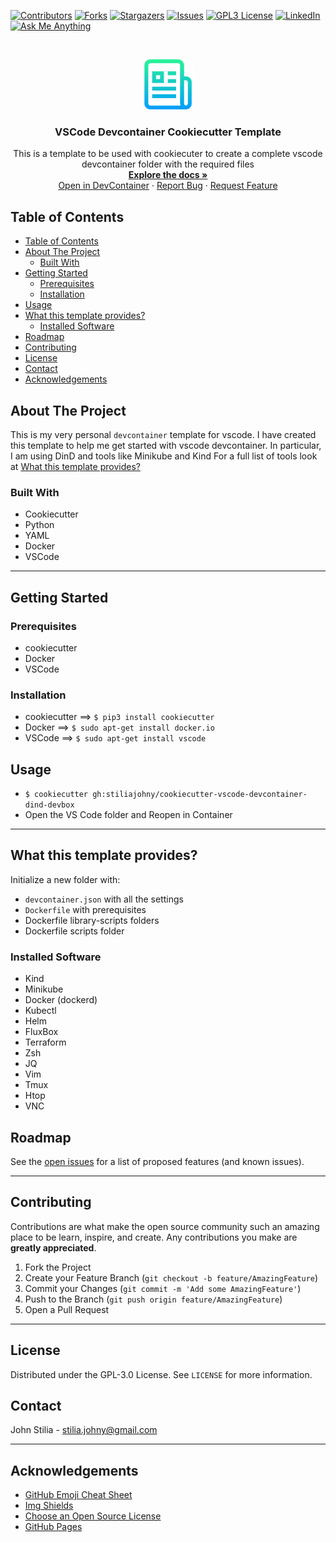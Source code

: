 [![Contributors][contributors-shield]][contributors-url] [![Forks][forks-shield]][forks-url] [![Stargazers][stars-shield]][stars-url] [![Issues][issues-shield]][issues-url] [![GPL3 License][license-shield]][license-url] [![LinkedIn][linkedin-shield]][linkedin-url] [![Ask Me Anything][ask-me-anything]][personal-page]

<!-- PROJECT LOGO -->
<br />
<p align="center">
  <a href="https://github.com/stiliajohny/cookiecutter-vscode-devcontainer-dind-devbox">
    <img src="https://github.com/stiliajohny/cookiecutter-vscode-devcontainer-dind-devbox/raw/master/.assets/logo.png" alt="Logo" width="80" height="80">
  </a>

  <h3 align="center">VSCode Devcontainer Cookiecutter Template</h3>

  <p align="center">
    This is a template to be used with cookiecuter to create a complete vscode devcontainer folder with the required files
    <br />
    <a href="https://github.com/stiliajohny/cookiecutter-vscode-devcontainer-dind-devbox/raw/master/README.md"><strong>Explore the docs »</strong></a>
    <br />
    <a href="https://vscode.dev/redirect?url=vscode://ms-vscode-remote.remote-containers/cloneInVolume?url=https://github.com/stiliajohny/cookiecutter-vscode-devcontainer-dind-devbox">Open in DevContainer</a>
    ·
    <a href="https://github.com/stiliajohny/cookiecutter-vscode-devcontainer-dind-devbox/issues/new?labels=i%3A+bug&template=1-bug-report.md">Report Bug</a>
    ·
    <a href="https://github.com/stiliajohny/cookiecutter-vscode-devcontainer-dind-devbox/issues/new?labels=i%3A+enhancement&template=2-feature-request.md">Request Feature</a>
  </p>
</p>

<!-- TABLE OF CONTENTS -->

## Table of Contents

- [Table of Contents](#table-of-contents)
- [About The Project](#about-the-project)
  - [Built With](#built-with)
- [Getting Started](#getting-started)
  - [Prerequisites](#prerequisites)
  - [Installation](#installation)
- [Usage](#usage)
- [What this template provides?](#what-this-template-provides)
  - [Installed Software](#installed-software)
- [Roadmap](#roadmap)
- [Contributing](#contributing)
- [License](#license)
- [Contact](#contact)
- [Acknowledgements](#acknowledgements)

<!-- ABOUT THE PROJECT -->

## About The Project

This is my very personal `devcontainer` template for vscode.
I have created this template to help me get started with vscode devcontainer. In particular, I am using DinD and tools like Minikube and Kind
For a full list of tools look at [What this template provides?](#what-this-template-provides)

### Built With

- Cookiecutter
- Python
- YAML
- Docker
- VSCode

---

## Getting Started

### Prerequisites

- cookiecutter
- Docker
- VSCode

### Installation

- cookiecutter ==> `$ pip3 install cookiecutter`
- Docker ==> `$ sudo apt-get install docker.io`
- VSCode ==> `$ sudo apt-get install vscode`

## Usage

- `$ cookiecutter gh:stiliajohny/cookiecutter-vscode-devcontainer-dind-devbox`
- Open the VS Code folder and Reopen in Container

---

## What this template provides?

Initialize a new folder with:

- `devcontainer.json` with all the settings
- `Dockerfile` with prerequisites
- Dockerfile library-scripts folders
- Dockerfile scripts folder

### Installed Software

- Kind
- Minikube
- Docker (dockerd)
- Kubectl
- Helm
- FluxBox
- Terraform
- Zsh
- JQ
- Vim
- Tmux
- Htop
- VNC

<!-- ROADMAP -->

## Roadmap

See the [open issues](https://github.com/stiliajohny/cookiecutter-vscode-devcontainer-dind-devbox/issues) for a list of proposed features (and known issues).

---

## Contributing

Contributions are what make the open source community such an amazing place to be learn, inspire, and create. Any contributions you make are **greatly appreciated**.

1. Fork the Project
2. Create your Feature Branch (`git checkout -b feature/AmazingFeature`)
3. Commit your Changes (`git commit -m 'Add some AmazingFeature'`)
4. Push to the Branch (`git push origin feature/AmazingFeature`)
5. Open a Pull Request

---

<!-- LICENSE -->

## License

Distributed under the GPL-3.0 License. See `LICENSE` for more information.

<!-- CONTACT -->

## Contact

John Stilia - stilia.johny@gmail.com

---

<!-- ACKNOWLEDGEMENTS -->

## Acknowledgements

- [GitHub Emoji Cheat Sheet](https://www.webpagefx.com/tools/emoji-cheat-sheet)
- [Img Shields](https://shields.io)
- [Choose an Open Source License](https://choosealicense.com)
- [GitHub Pages](https://pages.github.com)

<!-- MARKDOWN LINKS & IMAGES -->
<!-- https://www.markdownguide.org/basic-syntax/#reference-style-links -->

[contributors-shield]: https://img.shields.io/github/contributors/stiliajohny/cookiecutter-vscode-devcontainer-dind-devbox.svg?style=for-the-badge
[contributors-url]: https://github.com/stiliajohny/cookiecutter-vscode-devcontainer-dind-devbox/graphs/contributors
[forks-shield]: https://img.shields.io/github/forks/stiliajohny/cookiecutter-vscode-devcontainer-dind-devbox.svg?style=for-the-badge
[forks-url]: https://github.com/stiliajohny/cookiecutter-vscode-devcontainer-dind-devbox/network/members
[stars-shield]: https://img.shields.io/github/stars/stiliajohny/cookiecutter-vscode-devcontainer-dind-devbox.svg?style=for-the-badge
[stars-url]: https://github.com/stiliajohny/cookiecutter-vscode-devcontainer-dind-devbox/stargazers
[issues-shield]: https://img.shields.io/github/issues/stiliajohny/cookiecutter-vscode-devcontainer-dind-devbox.svg?style=for-the-badge
[issues-url]: https://github.com/stiliajohny/cookiecutter-vscode-devcontainer-dind-devbox/issues
[license-shield]: https://img.shields.io/github/license/stiliajohny/cookiecutter-vscode-devcontainer-dind-devbox?style=for-the-badge
[license-url]: https://github.com/stiliajohny/cookiecutter-vscode-devcontainer-dind-devbox/blob/master/LICENSE.txt
[linkedin-shield]: https://img.shields.io/badge/-LinkedIn-black.svg?style=for-the-badge&logo=linkedin&colorB=555
[linkedin-url]: https://linkedin.com/in/johnstilia/
[product-screenshot]: .assets/screenshot.png
[ask-me-anything]: https://img.shields.io/badge/Ask%20me-anything-1abc9c.svg?style=for-the-badge
[personal-page]: https://github.com/stiliajohny
